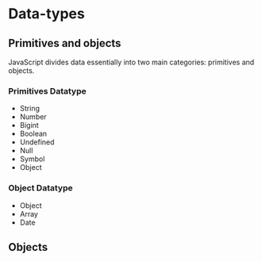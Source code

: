 # Data-types

## Primitives and objects

JavaScript divides data essentially into two main categories: primitives and objects.

### Primitives Datatype

- String
- Number
- Bigint
- Boolean
- Undefined
- Null
- Symbol
- Object

### Object Datatype

- Object
- Array
- Date

## Objects
